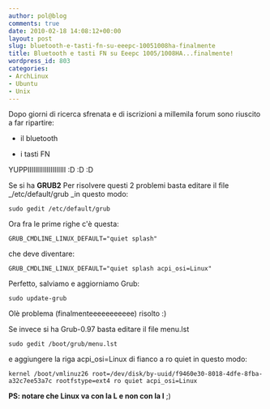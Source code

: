 ```yaml
---
author: pol@blog
comments: true
date: 2010-02-18 14:08:12+00:00
layout: post
slug: bluetooth-e-tasti-fn-su-eeepc-10051008ha-finalmente
title: Bluetooth e tasti FN su Eeepc 1005/1008HA...finalmente!
wordpress_id: 803
categories:
- ArchLinux
- Ubuntu
- Unix
---
```


Dopo giorni di ricerca sfrenata e di iscrizioni a millemila forum sono riuscito a far ripartire:



	
  * il bluetooth

	
  * i tasti FN


YUPPIIIIIIIIIIIIIIIIIIII :D :D :D

Se si ha **GRUB2** Per risolvere questi 2 problemi basta editare il file _/etc/default/grub _in questo modo:


`sudo gedit /etc/default/grub`


Ora fra le prime righe c'è questa:


`GRUB_CMDLINE_LINUX_DEFAULT="quiet splash"`


che deve diventare:


`GRUB_CMDLINE_LINUX_DEFAULT="quiet splash acpi_osi=Linux"`


Perfetto, salviamo e aggiorniamo Grub:


`sudo update-grub`


Olè problema (finalmenteeeeeeeeeee) risolto :)

Se invece si ha Grub-0.97 basta editare il file menu.lst


`sudo gedit /boot/grub/menu.lst`



e aggiungere la riga acpi_osi=Linux di fianco a ro quiet in questo modo:


`kernel /boot/vmlinuz26 root=/dev/disk/by-uuid/f9460e30-8018-4dfe-8fba-a32c7ee53a7c rootfstype=ext4 ro quiet acpi_osi=Linux`


**PS: notare che Linux va con la L e non con la l** ;)

